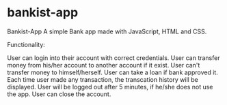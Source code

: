 # bankist-app
Bankist-App
A simple Bank app made with JavaScript, HTML and CSS.

Functionality:

User can login into their account with correct credentials. 
User can transfer money from his/her account to another account if it exist. 
User can't transfer money to himself/herself. User can take a loan if bank approved it. 
Each time user made any transaction, the transcation history will be displayed. 
User will be logged out after 5 minutes,
if he/she does not use the app. User can close the account.
